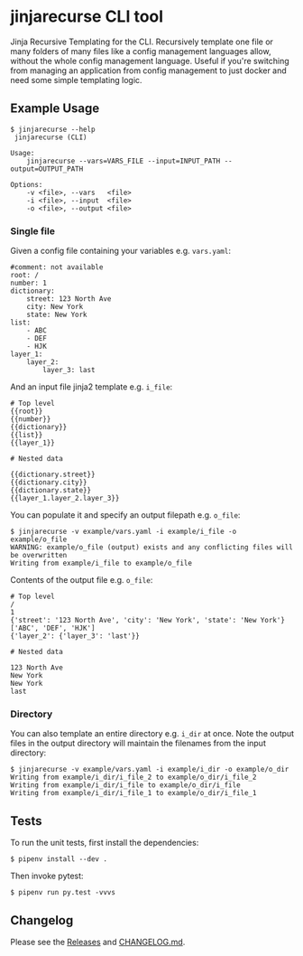# jinjarecurse CLI tool

Jinja Recursive Templating for the CLI.  Recursively template one file or many
folders of many files like a config management languages allow, without the
whole config management language.  Useful if you're switching from managing an
application from config management to just docker and need some simple
templating logic.

## Example Usage

```
$ jinjarecurse --help
 jinjarecurse (CLI)

Usage:
    jinjarecurse --vars=VARS_FILE --input=INPUT_PATH --output=OUTPUT_PATH

Options:
    -v <file>, --vars   <file>
    -i <file>, --input  <file>
    -o <file>, --output <file>
```

### Single file

Given a config file containing your variables e.g. `vars.yaml`:

```
#comment: not available
root: /
number: 1
dictionary:
    street: 123 North Ave
    city: New York
    state: New York
list:
    - ABC
    - DEF
    - HJK
layer_1:
    layer_2:
        layer_3: last
```

And an input file jinja2 template e.g. `i_file`:

```
# Top level
{{root}}
{{number}}
{{dictionary}}
{{list}}
{{layer_1}}

# Nested data

{{dictionary.street}}
{{dictionary.city}}
{{dictionary.state}}
{{layer_1.layer_2.layer_3}}
```

You can populate it and specify an output filepath e.g. `o_file`:

```
$ jinjarecurse -v example/vars.yaml -i example/i_file -o example/o_file
WARNING: example/o_file (output) exists and any conflicting files will be overwritten
Writing from example/i_file to example/o_file
```

Contents of the output file e.g. `o_file`:

```
# Top level
/
1
{'street': '123 North Ave', 'city': 'New York', 'state': 'New York'}
['ABC', 'DEF', 'HJK']
{'layer_2': {'layer_3': 'last'}}

# Nested data

123 North Ave
New York
New York
last
```

### Directory

You can also template an entire directory e.g. `i_dir` at once. Note the
output files in the output directory will maintain the filenames from the
input directory:

```
$ jinjarecurse -v example/vars.yaml -i example/i_dir -o example/o_dir
Writing from example/i_dir/i_file_2 to example/o_dir/i_file_2
Writing from example/i_dir/i_file to example/o_dir/i_file
Writing from example/i_dir/i_file_1 to example/o_dir/i_file_1
```

## Tests

To run the unit tests, first install the dependencies:

```
$ pipenv install --dev .
```

Then invoke pytest:

```
$ pipenv run py.test -vvvs
```

## Changelog

Please see the [Releases](https://github.com/diginc/Jinja-Recurse/releases)
and [CHANGELOG.md](https://github.com/diginc/Jinja-Recurse/blob/master/CHANGELOG.md).
